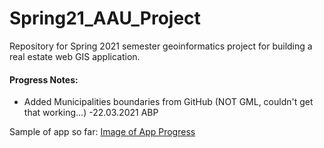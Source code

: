 # Spring21_AAU_Project
Repository for Spring 2021 semester geoinformatics project for building a real estate web GIS application.

#### Progress Notes:
* Added Municipalities boundaries from GitHub (NOT GML, couldn't get that working...) -22.03.2021 ABP

Sample of app so far:
[Image of App Progress](images/app_progress.png)